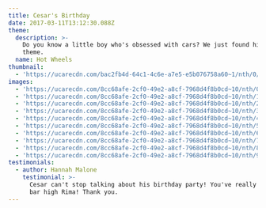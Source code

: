 ```yaml
---
title: Cesar's Birthday
date: 2017-03-11T13:12:30.088Z
theme:
  description: >-
    Do you know a little boy who's obsessed with cars? We just found his perfect
    theme.
  name: Hot Wheels
thumbnail:
  - 'https://ucarecdn.com/bac2fb4d-64c1-4c6e-a7e5-e5b076758a60~1/nth/0/'
images:
  - 'https://ucarecdn.com/8cc68afe-2cf0-49e2-a8cf-7968d4f8b0cd~10/nth/0/'
  - 'https://ucarecdn.com/8cc68afe-2cf0-49e2-a8cf-7968d4f8b0cd~10/nth/1/'
  - 'https://ucarecdn.com/8cc68afe-2cf0-49e2-a8cf-7968d4f8b0cd~10/nth/2/'
  - 'https://ucarecdn.com/8cc68afe-2cf0-49e2-a8cf-7968d4f8b0cd~10/nth/3/'
  - 'https://ucarecdn.com/8cc68afe-2cf0-49e2-a8cf-7968d4f8b0cd~10/nth/4/'
  - 'https://ucarecdn.com/8cc68afe-2cf0-49e2-a8cf-7968d4f8b0cd~10/nth/5/'
  - 'https://ucarecdn.com/8cc68afe-2cf0-49e2-a8cf-7968d4f8b0cd~10/nth/6/'
  - 'https://ucarecdn.com/8cc68afe-2cf0-49e2-a8cf-7968d4f8b0cd~10/nth/7/'
  - 'https://ucarecdn.com/8cc68afe-2cf0-49e2-a8cf-7968d4f8b0cd~10/nth/8/'
  - 'https://ucarecdn.com/8cc68afe-2cf0-49e2-a8cf-7968d4f8b0cd~10/nth/9/'
testimonials:
  - author: Hannah Malone
    testimonial: >-
      Cesar can't stop talking about his birthday party! You've really set the
      bar high Rima! Thank you.
---
```


